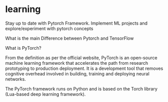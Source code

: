 learning
========

Stay up to date with Pytorch Framework. Implement ML projects 
and explore/experiment with pytorch concepts


What is the main Difference between Pytorch and TensorFlow

What is PyTorch?

From the definition as per the official website, PyTorch is an open-source machine learning
framework that accelerates the path from research prototyping to production deployment. 
It is a development tool that removes cognitive overhead involved in building, training and
deploying neural networks. 

The PyTorch framework runs on Python and is based on the Torch library 
(Lua-based deep learning framework). 